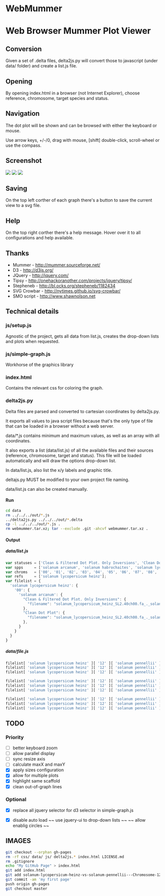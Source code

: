 WebMummer
=========
Web Browser Mummer Plot Viewer
==============================

Conversion
------------
Given a set of .delta files, delta2js.py will convert those to javascript (under data/ folder) and create a list.js file.


Opening
-------
By opening index.html in a browser (not Internet Explorer), choose reference, chromosome, target species and status.


Navigation
-----------
The dot plot will be shown and can be browsed with either the keyboard or mouse.

Use arrow keys, +/-/0, drag with mouse, [shift] double-click, scroll-wheel or use the compass.


Screenshot
-------------
<img src="https://raw.github.com/sauloal/webmummer/master/Screenshot.png"/>
<img src="http://sauloal.github.io/webmummer/solanum-lycopersicum-heinz-vs-solanum-pennellii---Chromosome-12---Clean-Dot-Plot.svg"/>
<img src="http://sauloal.github.io/webmummer/solanum-lycopersicum-heinz-vs-solanum-pennellii---Chromosome-12---Clean---Filtered-Dot-Plot--Only-Inversions.svg"/>


Saving
-------
On the top left corther of each graph there's a button to save the current view to a svg file.


Help
-------
On the top right corther there's a help message. Hover over it to all configurations and help available.


Thanks
-------
* Mummer      - http://mummer.sourceforge.net/
* D3          - http://d3js.org/
* JQuery      - http://jquery.com/
* Tipsy       - http://onehackoranother.com/projects/jquery/tipsy/
* Stepheneb   - http://bl.ocks.org/stepheneb/1182434
* SVG Crowbar - http://nytimes.github.io/svg-crowbar/
* SMO script  - http://www.shawnolson.net


Technical details
-------------------
### js/setup.js
Agnostic of the project, gets all data from list.js, creates the drop-down lists and plots when requested.

### js/simple-graph.js
Workhorse of the graphics library

### index.html
Contains the relevant css for coloring the graph.

### delta2js.py
Delta files are parsed and converted to cartesian coordinates by delta2js.py.

It exports all values to java script files because that's the only type of file that can be loaded in a browser without a web server.

data/*.js contains minimum and maximum values, as well as an array with all coordinates.

It also exports a list (data/list.js) of all the available files and their sources (reference, chromosome, target and status). This file will be loaded automatically and will draw the options drop-down list.

In data/list.js, also list the x/y labels and graphic title.

deltajs.py MUST be modified to your own project file naming.

data/list.js can also be created manually.


#### Run
``` bash
cd data
rm ../../../out/*.js
../delta2js.py ../../../out/*.delta
cp -l ../../../out/*.js .
rm webmummer.tar.xz; tar --exclude .git -ahcvf webmummer.tar.xz .
```

#### Output
##### data/list.js
``` javascript
var statuses = ['Clean & Filtered Dot Plot. Only Inversions', 'Clean Dot Plot'];
var spps     = ['solanum arcanum', 'solanum habrochaites', 'solanum lycopersicum heinz denovo', 'solanum pennellii'];
var chroms   = ['00', '01', '02', '03', '04', '05', '06', '07', '08', '09', '10', '11', '12'];
var refs     = ['solanum lycopersicum heinz'];
var filelist = {
  'solanum lycopersicum heinz': {
    '00': {
      'solanum arcanum': {
        "Clean & Filtered Dot Plot. Only Inversions": {
          "filename": "solanum_lycopersicum_heinz_SL2.40ch00.fa_._solanum_arcanum_scaffold_final.assembly.fasta.delta.q.delta.filter.invertions.delta.js"
        },
        "Clean Dot Plot": {
          "filename": "solanum_lycopersicum_heinz_SL2.40ch00.fa_._solanum_arcanum_scaffold_final.assembly.fasta.delta.q.delta.js"
        },
      }
    }
  }
}
```

##### data/file.js
``` javascript
filelist[ 'solanum lycopersicum heinz' ][ '12' ][ 'solanum pennellii' ][ 'Clean Dot Plot' ][ 'title'  ] = 'solanum lycopersicum heinz vs solanum pennellii - Chromosome 12 - Clean Dot Plot';
filelist[ 'solanum lycopersicum heinz' ][ '12' ][ 'solanum pennellii' ][ 'Clean Dot Plot' ][ 'xlabel' ] = 'solanum lycopersicum heinz Chromosome 12';
filelist[ 'solanum lycopersicum heinz' ][ '12' ][ 'solanum pennellii' ][ 'Clean Dot Plot' ][ 'ylabel' ] = 'solanum pennellii';

filelist[ 'solanum lycopersicum heinz' ][ '12' ][ 'solanum pennellii' ][ 'Clean Dot Plot' ][ 'points' ] = [3159,3057,8585,8485,0,0,96.19];
filelist[ 'solanum lycopersicum heinz' ][ '12' ][ 'solanum pennellii' ][ 'Clean Dot Plot' ][ 'xmin' ]  =         3159;
filelist[ 'solanum lycopersicum heinz' ][ '12' ][ 'solanum pennellii' ][ 'Clean Dot Plot' ][ 'xmax' ]  =     65485119;

filelist[ 'solanum lycopersicum heinz' ][ '12' ][ 'solanum pennellii' ][ 'Clean Dot Plot' ][ 'ymin' ]  =         3057;
filelist[ 'solanum lycopersicum heinz' ][ '12' ][ 'solanum pennellii' ][ 'Clean Dot Plot' ][ 'ymax' ]  =     60818323;
filelist[ 'solanum lycopersicum heinz' ][ '12' ][ 'solanum pennellii' ][ 'Clean Dot Plot' ][ 'scafs']  = ['scaffold_2657'];
```

TODO
--------
### Priority
- [ ] better keyboard zoom
- [ ] allow parallel display
- [ ] sync resize axis
- [ ] calculate maxX and maxY
- [x] apply sizes configuration
- [x] allow for multiple plots
- [x] highlight same scaffold
- [x] clean out-of-graph lines

### Optional
- [x] replace all jquery selector for d3 selector in simple-graph.js
- [x] disable auto load
~~ use jquery-ui to drop-down lists ~~
~~ allow enablig circles ~~


IMAGES
--------------
``` bash
git checkout --orphan gh-pages
rm -rf css/ data/ js/ delta2js.* index.html LICENSE.md
rm .gitignore
echo "My GitHub Page" > index.html
git add index.html
git add solanum-lycopersicum-heinz-vs-solanum-pennellii---Chromosome-12---Clean-*
git commit -am 'my first page'
push origin gh-pages
git checkout master
```
